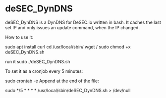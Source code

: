# deSEC_DynDNS

deSEC_DynDNS is a DynDNS for DeSEC.io written in bash.
It caches the last set IP and only issues an update command, when the IP changed.

How to use it:

sudo apt install curl
cd  /usr/local/sbin/
wget /
sudo chmod +x deSEC_DynDNS.sh


run it 
sudo ./deSEC_DynDNS.sh

To set it as a cronjob every 5 minutes:

sudo crontab -e
Append at the end of the file:

sudo */5 * * * *  /usr/local/sbin/deSEC_DynDNS.sh > /dev/null